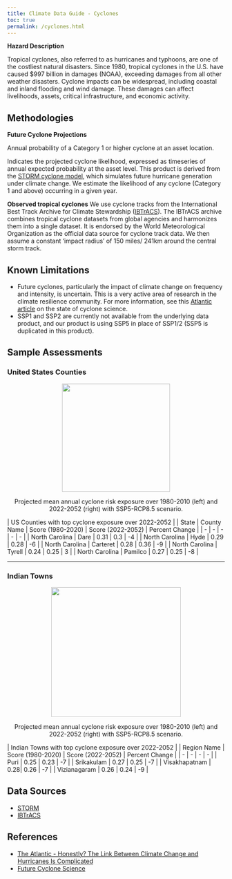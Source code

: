 ```yaml
---
title: Climate Data Guide - Cyclones
toc: true
permalink: /cyclones.html
---
```


**Hazard Description**

Tropical cyclones, also referred to as hurricanes and typhoons, are one of the costliest natural disasters. Since 1980, tropical cyclones in the U.S. have caused $997 billion in damages (NOAA), exceeding damages from all other weather disasters. Cyclone impacts can be widespread, including coastal and inland flooding and wind damage. These damages can affect livelihoods, assets, critical infrastructure, and economic activity.

## Methodologies
**Future Cyclone Projections**

Annual probability of a Category 1 or higher cyclone at an asset location.

Indicates the projected cyclone likelihood, expressed as timeseries of annual expected probability at the asset level. This product is derived from the [STORM cyclone model](https://www.science.org/doi/10.1126/sciadv.abm8438), which simulates future hurricane generation under climate change. We estimate the likelihood of any cyclone (Category 1 and above) occurring in a given year.

**Observed tropical cyclones**
We use cyclone tracks from the International Best Track Archive for Climate Stewardship ([IBTrACS](https://www.ncei.noaa.gov/products/international-best-track-archive)). The IBTrACS archive combines tropical cyclone datasets from global agencies and harmonizes them into a single dataset. It is endorsed by the World Meteorological Organization as the official data source for cyclone track data. We then assume a constant ‘impact radius’ of 150 miles/ 241km around the central storm track.

## Known Limitations
- Future cyclones, particularly the impact of climate change on frequency and intensity, is uncertain. This is a very active area of research in the climate resilience community. For more information, see this [Atlantic article](https://www.theatlantic.com/science/archive/2022/09/climate-change-impact-hurricane-ian/671604/?utm_medium=email&_hsmi=2&_hsenc=p2ANqtz-90aWgEMe64CvrUI9IdvZw4nDF2AgK90jY4P-xHHeVouG1KBG-KSXRPTRb24d_9r3-3INFei7HCbHhKm3NffMPc_E9xDw3r5S-tHcPrg_8z2gmmo4U&utm_content=2&utm_source=hs_email) on the state of cyclone science. 
- SSP1 and SSP2 are currently not available from the underlying data product, and our product is using SSP5 in place of SSP1/2 (SSP5 is duplicated in this product).

## Sample Assessments
### United States Counties

<p align="center">
<img height="250" src="assets/images/dataguide/cyclones_usa_1980_2020_v_2022-2052.png">
</p>

<p align="center">
Projected mean annual cyclone risk exposure over 1980-2010 (left) and 2022-2052 (right) with SSP5-RCP8.5 scenario.
</p>

| US Counties with top cyclone exposure over 2022-2052 |
| State | County Name | Score (1980-2020) | Score (2022-2052) | Percent Change | 
| - | - | - | - | - |
| North Carolina | Dare | 0.31 | 0.3 | -4 |
| North Carolina | Hyde | 0.29 | 0.28 | -6 |
| North Carolina | Carteret | 0.28 | 0.36 | -9 |
| North Carolina | Tyrell | 0.24 | 0.25 | 3 |
| North Carolina | Pamilco | 0.27 | 0.25 | -8 |

<hr>

### Indian Towns

<p align="center">
<img height="300" src="assets/images/dataguide/cyclones_india_1980_2020_v_2022-2052.png">
</p>

<p align="center">
Projected mean annual cyclone risk exposure over 1980-2010 (left) and 2022-2052 (right) with SSP5-RCP8.5 scenario.
</p>

| Indian Towns with top cyclone exposure over 2022-2052 |
| Region Name | Score (1980-2020) | Score (2022-2052) | Percent Change | 
| - | - | - | - |
| Puri | 0.25 | 0.23 | -7 |
| Srikakulam | 0.27 | 0.25 | -7 |
| Visakhapatnam | 0.28| 0.26 | -7 |
| Vizianagaram | 0.26 | 0.24 | -9 |

## Data Sources
- [STORM](https://www.nature.com/articles/s41597-020-0381-2)
- [IBTrACS](https://www.ncei.noaa.gov/products/international-best-track-archive)

## References
- [The Atlantic -  Honestly? The Link Between Climate Change and Hurricanes Is Complicated](https://www.theatlantic.com/science/archive/2022/09/climate-change-impact-hurricane-ian/671604/?utm_medium=email&_hsmi=2&_hsenc=p2ANqtz-90aWgEMe64CvrUI9IdvZw4nDF2AgK90jY4P-xHHeVouG1KBG-KSXRPTRb24d_9r3-3INFei7HCbHhKm3NffMPc_E9xDw3r5S-tHcPrg_8z2gmmo4U&utm_content=2&utm_source=hs_email)
- [Future Cyclone Science](https://www.c2es.org/content/hurricanes-and-climate-change/?utm_medium=email&_hsmi=2&_hsenc=p2ANqtz-_NS-tc51pVP_ZsIZIdzAF746tfTIJ48PGKJ2JbNw4i5MqVZTn9XhhDZXlN83CYjA-eBMDLykl8YZW5CfyD1XPYDp2y2L5xCMTG7OUgoUVvOga6SKg&utm_content=2&utm_source=hs_email)
